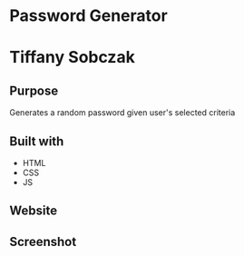 # Password Generator

# Tiffany Sobczak

## Purpose
Generates a random password given user's selected criteria

## Built with 
* HTML
* CSS
* JS

## Website 


## Screenshot
